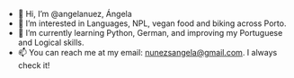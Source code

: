 - 👋 Hi, I’m @angelanuez, Ángela
- 👀 I’m interested in Languages, NPL, vegan food and biking across Porto.
- 🌱 I’m currently learning Python, German, and improving my Portuguese and Logical skills.
- 📫 You can reach me at my email: nunezsangela@gmail.com. I always check it! 

